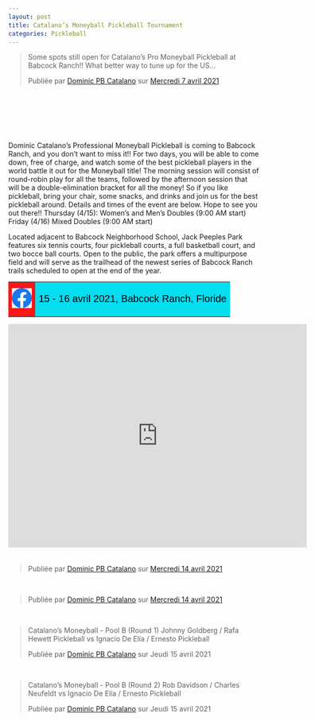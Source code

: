 ```yaml
---
layout: post
title: Catalano’s Moneyball Pickleball Tournament
categories: Pickleball
---
```

<!-- Code pour les posts facebook -->
<div id="fb-root"></div>
<script async defer crossorigin="anonymous" src="https://connect.facebook.net/fr_CA/sdk.js#xfbml=1&version=v10.0" nonce="nuCryucA"></script>

<div class="videoWrapper">
<div class="fb-post" data-href="https://www.facebook.com/dominic.catalanopickleball/posts/1160677247679340" data-width="500" data-show-text="false"><blockquote cite="https://www.facebook.com/dominic.catalanopickleball/posts/1160677247679340" class="fb-xfbml-parse-ignore"><p>Some spots still open for Catalano’s Pro Moneyball Pickleball at Babcock Ranch!! What better way to tune up for the US...</p>Publiée par <a href="#" role="button">Dominic PB Catalano</a> sur&nbsp;<a href="https://www.facebook.com/dominic.catalanopickleball/posts/1160677247679340">Mercredi 7 avril 2021</a></blockquote></div>
</div>

<br>
<br>
<br>
<br>
<br>


Dominic Catalano’s Professional Moneyball Pickleball is coming to Babcock Ranch, and you don’t want to miss it!! For two days, you will be able to come down, free of charge, and watch some of the best pickleball players in the world battle it out for the Moneyball title! The morning session will consist of round-robin play for all the teams, followed by the afternoon session that will be a double-elimination bracket for all the money! So if you like pickleball, bring your chair, some snacks, and drinks and join us for the best pickleball around. Details and times of the event are below. Hope to see you out there!! Thursday (4/15): Women’s and Men’s Doubles (9:00 AM start) Friday (4/16) Mixed Doubles (9:00 AM start)

Located adjacent to Babcock Neighborhood School, Jack Peeples Park features six tennis courts, four pickleball courts, a full basketball court, and two bocce ball courts. Open to the public, the park offers a multipurpose field and will serve as the trailhead of the newest series of Babcock Ranch trails scheduled to open at the end of the year.


<table>
    <tr>
        <td style="background-color:#ff1717">
            <div style="text-align: center">
                <a href="https://www.facebook.com/dominic.catalanopickleball" target="_blank" rel="noopener noreferrer"><img src="/images/facebook.png" width="40"/></a>
            </div>
        </td>
        <td style="background-color:#05def0">
            <div style="text-align: center">
            <p style="font-size:20px; font-family:arial,georgia,garamond,serif; color:#000;">15 - 16 avril 2021, Babcock Ranch, Floride</p>
            </div>
        </td>
    </tr>
</table>

<div class="videoWrapper">
<iframe src="https://www.google.com/maps/embed?pb=!1m14!1m8!1m3!1d14247.126182516098!2d-81.7383889!3d26.7832326!3m2!1i1024!2i768!4f13.1!3m3!1m2!1s0x88db65b1d047757f%3A0x8491f8b22614f483!2sBabcock%20Neighborhood%20School!5e0!3m2!1sfr!2sca!4v1618514338518!5m2!1sfr!2sca" width="600" height="450" style="border:0;" allowfullscreen="" loading="lazy"></iframe>
</div>

<br>

<div class="fb-post" data-href="https://www.facebook.com/photo/?fbid=1165179753895756&amp;set=a.121805721566503" data-width="500" data-show-text="true"><blockquote cite="https://www.facebook.com/photo.php?fbid=1165179753895756&amp;set=a.121805721566503&amp;type=3" class="fb-xfbml-parse-ignore">Publiée par <a href="#" role="button">Dominic PB Catalano</a> sur&nbsp;<a href="https://www.facebook.com/photo.php?fbid=1165179753895756&amp;set=a.121805721566503&amp;type=3">Mercredi 14 avril 2021</a></blockquote></div>

<br>

<div class="fb-post" data-href="https://www.facebook.com/photo/?fbid=1165179720562426&amp;set=a.121805721566503" data-width="500" data-show-text="true"><blockquote cite="https://www.facebook.com/photo.php?fbid=1165179720562426&amp;set=a.121805721566503&amp;type=3" class="fb-xfbml-parse-ignore">Publiée par <a href="#" role="button">Dominic PB Catalano</a> sur&nbsp;<a href="https://www.facebook.com/photo.php?fbid=1165179720562426&amp;set=a.121805721566503&amp;type=3">Mercredi 14 avril 2021</a></blockquote></div>

<br>

<div class="videoWrapper">
<div class="fb-video" data-href="https://www.facebook.com/dominic.catalanopickleball/videos/1165510143862717/" data-width="500" data-show-text="true"><blockquote cite="https://developers.facebook.com/dominic.catalanopickleball/videos/1165510143862717/" class="fb-xfbml-parse-ignore"><a href="https://developers.facebook.com/dominic.catalanopickleball/videos/1165510143862717/"></a><p>Catalano’s Moneyball - Pool B (Round 1) Johnny Goldberg / Rafa Hewett Pickleball vs Ignacio De Elía / Ernesto Pickleball</p>Publiée par <a href="#" role="button">Dominic PB Catalano</a> sur Jeudi 15 avril 2021</blockquote></div>
</div>

<br>

<div class="videoWrapper">
<div class="fb-video" data-href="https://www.facebook.com/dominic.catalanopickleball/videos/1165526267194438/" data-width="500" data-show-text="true"><blockquote cite="https://developers.facebook.com/dominic.catalanopickleball/videos/1165526267194438/" class="fb-xfbml-parse-ignore"><a href="https://developers.facebook.com/dominic.catalanopickleball/videos/1165526267194438/"></a><p>Catalano’s Moneyball - Pool B (Round 2) Rob Davidson / Charles Neufeldt vs Ignacio De Elía / Ernesto Pickleball</p>Publiée par <a href="#" role="button">Dominic PB Catalano</a> sur Jeudi 15 avril 2021</blockquote></div>
</div>